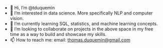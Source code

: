 - 👋 Hi, I’m @tduquemin
- 👀 I’m interested in data science. More specifically NLP and computer vision. 
- 🌱 I’m currently learning SQL, statistics, and machine learning concepts. 
- 💞️ I’m looking to collaborate on projects in the above space in my free time as a way to build and showcase my skills.
- 📫 How to reach me: email: thomas.duquemin@gmail.com

<!---
tduquemin/tduquemin is a ✨ special ✨ repository because its `README.md` (this file) appears on your GitHub profile.
You can click the Preview link to take a look at your changes.
--->
